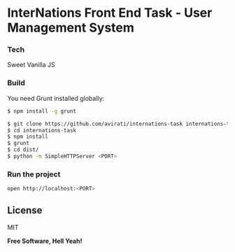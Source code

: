# InterNations Front End Task - User Management System

### Tech

Sweet Vanilla JS

### Build

You need Grunt installed globally:

```sh
$ npm install -g grunt
```

```sh
$ git clone https://github.com/avirati/internations-task internations-task
$ cd internations-task
$ npm install
$ grunt
$ cd dist/
$ python -m SimpleHTTPServer <PORT>
```

### Run the project

```sh
open http://localhost:<PORT>
```

License
----

MIT


**Free Software, Hell Yeah!**
